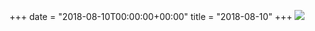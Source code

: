 +++
date = "2018-08-10T00:00:00+00:00"
title = "2018-08-10"
+++
<img class="img-fluid" src="/2018-08-10.jpg" />
